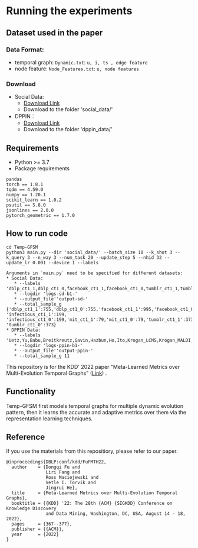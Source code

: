 # Running the experiments
## Dataset used in the paper
### Data Format:
 * temporal graph: `Dynamic.txt`: ```u, i, ts , edge feature```
 * node feature: `Node_Features.txt`: ```u, node features```
### Download 
* Social Data:
  * [Download Link](https://drive.google.com/file/d/1kKOXXTs4nvplnd0wZCWzq9YUL3D7ig1A/view?usp=drive_link)
  * Download to the folder 'social_data/'
* DPPIN：
  * [Download Link](https://drive.google.com/file/d/1YPSmutKRy5tX9dUNSNkVNlqOM1tS8b_G/view?usp=drive_link)
  * Download to the folder 'dppin_data/'
   

## Requirements
* Python >= 3.7
* Package requirements
```{bash}
pandas
torch == 1.8.1
tqdm == 4.59.0
numpy == 1.20.1
scikit_learn == 1.0.2
psutil == 5.8.0
jsonlines == 2.0.0
pytorch_geometric == 1.7.0
```

## How to run code
```{bash}
cd Temp-GFSM
python3 main.py --dir 'social_data/' --batch_size 10 --k_shot 3 --k_query 3 --n_way 3 --num_task 20 --update_step 5 --nhid 32 --update_lr 0.001 --device 1 --labels 
```

```
Arguments in `main.py` need to be specified for different datasets:
* Social Data:
   * --labels 'dblp_ct1_1,dblp_ct1_0,facebook_ct1_1,facebook_ct1_0,tumblr_ct1_1,tumblr_ct1_0,highschool_ct1_1,highschool_ct1_0,infectious_ct1_1,infectious_ct1_0,mit_ct1_1,mit_ct1_0'
   * --logdir 'logs-sd-b1-'
   * --output_file''output-sd-'
   * --total_sample_g {'dblp_ct1_1':755,'dblp_ct1_0':755,'facebook_ct1_1':995,'facebook_ct1_0':995,'highschool_ct1_1':179,'highschool_ct1_0':179, 'infectious_ct1_1':199, 'infectious_ct1_0':199,'mit_ct1_1':79,'mit_ct1_0':79,'tumblr_ct1_1':373, 'tumblr_ct1_0':373}
* DPPIN Data:
   * --labels 'Uetz,Yu,Babu,Breitkreutz,Gavin,Hazbun,Ho,Ito,Krogan_LCMS,Krogan_MALDI,Lambert,Tarassov'
   * --logdir 'logs-ppin-b1-'
   * --output_file''output-ppin-'
   * --total_sample_g 11
```

This repository is for the KDD' 2022 paper "Meta-Learned Metrics over Multi-Evolution Temporal Graphs" ([Link](https://dongqifu.github.io/publications/Temp-GFSM.pdf)) .

## Functionality
Temp-GFSM first models temporal graphs for multiple dynamic evolution pattern, then it learns the accurate and adaptive metrics over them via the representation learning techniques.

## Reference
If you use the materials from this repositiory, please refer to our paper.
```
@inproceedings{DBLP:conf/kdd/FuFMTH22,
  author    = {Dongqi Fu and
               Liri Fang and
               Ross Maciejewski and
               Vetle I. Torvik and
               Jingrui He},
  title     = {Meta-Learned Metrics over Multi-Evolution Temporal Graphs},
  booktitle = {{KDD} '22: The 28th {ACM} {SIGKDD} Conference on Knowledge Discovery
               and Data Mining, Washington, DC, USA, August 14 - 18, 2022},
  pages     = {367--377},
  publisher = {{ACM}},
  year      = {2022}
}
```

